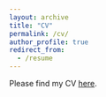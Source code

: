 ```yaml
---
layout: archive
title: "CV"
permalink: /cv/
author_profile: true
redirect_from:
  - /resume
---
```

Please find my CV [here](/files/resume_19.pdf).
